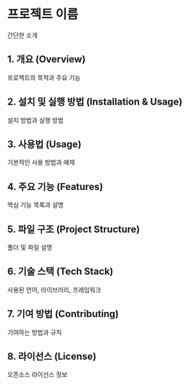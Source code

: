 # 프로젝트 이름
간단한 소개

## 1. 개요 (Overview)
프로젝트의 목적과 주요 기능

## 2. 설치 및 실행 방법 (Installation & Usage)
설치 방법과 실행 방법

## 3. 사용법 (Usage)
기본적인 사용 방법과 예제

## 4. 주요 기능 (Features)
핵심 기능 목록과 설명

## 5. 파일 구조 (Project Structure)
폴더 및 파일 설명

## 6. 기술 스택 (Tech Stack)
사용된 언어, 라이브러리, 프레임워크

## 7. 기여 방법 (Contributing)
기여하는 방법과 규칙

## 8. 라이선스 (License)
오픈소스 라이선스 정보
